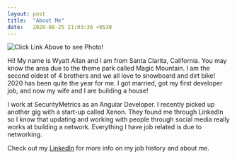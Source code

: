 ```yaml
---
layout: post
title:  "About Me"
date:   2020-08-25 21:03:36 +0530
---
```


![Click Link Above to see Photo!](../../croppedMe.jpg)

Hi! My name is Wyatt Allan and I am from Santa Clarita, California. You may know the area due to the theme park called Magic Mountain. I am the second oldest of 4 brothers and we all love to snowboard and dirt bike! 2020 has been quite the year for me. I got married, got my first developer job, and now my wife and I are building a house! 

I work at SecurityMetrics as an Angular Developer. I recently picked up another gig with a start-up called Xenon. They found me through LinkedIn so I know that updating and working with people through social media really works at building a network. Everything I have job related is due to networking. 


Check out my [LinkedIn][linked-in] for more info on my job history and about me.

[linked-in]: https://www.linkedin.com/in/wyatt-allan-a41340112/

